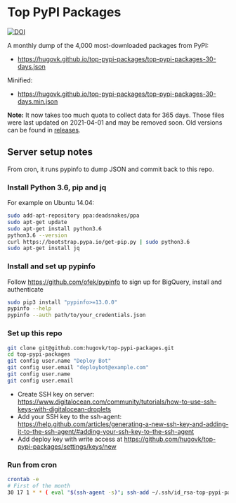 # Top PyPI Packages

[![DOI](https://zenodo.org/badge/116806538.svg)](https://zenodo.org/badge/latestdoi/116806538)

A monthly dump of the 4,000 most-downloaded packages from PyPI:

* https://hugovk.github.io/top-pypi-packages/top-pypi-packages-30-days.json

Minified:

* https://hugovk.github.io/top-pypi-packages/top-pypi-packages-30-days.min.json

**Note:** It now takes too much quota to collect data for 365 days.
Those files were last updated on 2021-04-01 and may be removed soon.
Old versions can be found in [releases](https://github.com/hugovk/top-pypi-packages/releases).

## Server setup notes

From cron, it runs pypinfo to dump JSON and commit back to this repo.

### Install Python 3.6, pip and jq

For example on Ubuntu 14.04:

```bash
sudo add-apt-repository ppa:deadsnakes/ppa
sudo apt-get update
sudo apt-get install python3.6
python3.6 --version
curl https://bootstrap.pypa.io/get-pip.py | sudo python3.6
sudo apt-get install jq
```

### Install and set up pypinfo

Follow https://github.com/ofek/pypinfo to sign up for BigQuery, install and authenticate

```bash
sudo pip3 install "pypinfo>=13.0.0"
pypinfo --help
pypinfo --auth path/to/your_credentials.json
```

### Set up this repo

```bash
git clone git@github.com:hugovk/top-pypi-packages.git
cd top-pypi-packages
git config user.name "Deploy Bot"
git config user.email "deploybot@example.com"
git config user.name
git config user.email
```

* Create SSH key on server: https://www.digitalocean.com/community/tutorials/how-to-use-ssh-keys-with-digitalocean-droplets
* Add your SSH key to the ssh-agent:
https://help.github.com/articles/generating-a-new-ssh-key-and-adding-it-to-the-ssh-agent/#adding-your-ssh-key-to-the-ssh-agent
* Add deploy key with write access at https://github.com/hugovk/top-pypi-packages/settings/keys/new


### Run from cron

```bash
crontab -e
# First of the month
30 17 1 * * ( eval "$(ssh-agent -s)"; ssh-add ~/.ssh/id_rsa-top-pypi-packages; /home/botuser/github/top-pypi-packages/top-pypi-packages.sh ) > /tmp/top-pypi-packages.log 2>&1
```
